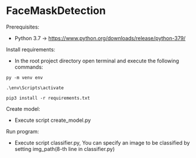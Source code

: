 # FaceMaskDetection

Prerequisites:
- Python 3.7 -> https://www.python.org/downloads/release/python-379/

Install requirements:
- In the root project directory open terminal and execute the following commands:
```
py -m venv env
```
```
.\env\Scripts\activate
```
```
pip3 install -r requirements.txt
```
  
Create model:
- Execute script create_model.py

Run program:
- Execute script classifier.py, You can specify an image to be classified by setting img_path(8-th line in classifier.py)
